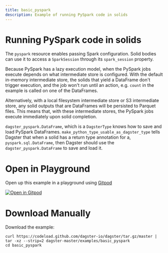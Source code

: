 ```yaml
---
title: basic_pyspark
description: Example of running PySpark code in solids
---
```


# Running PySpark code in solids

The `pyspark` resource enables passing Spark configuration.  Solid bodies can use it to access
a `SparkSession` through its `spark_session` property.

Because PySpark has a lazy execution model, when the PySpark jobs execute depends on what
intermediate store is configured.  With the default in-memory intermediate store, the solids that
yield a DataFrame don't trigger execution, and the job won't run until an action, e.g. `count` in
the example is called on one of the DataFrames.

Alternatively, with a local filesystem intermediate store or S3 intermediate store, any solid outputs
that are DataFrames will be persisted to Parquet files.  This means that, with these intermediate
stores, the PySpark jobs execute immediately upon solid completion.

`dagster_pyspark.DataFrame`, which is a `DagsterType` knows how to save and load PySpark DataFrames.
`make_python_type_usable_as_dagster_type` tells Dagster that when a solid has a return type
annotation for a, `pyspark.sql.DataFrame`, then Dagster should use the `dagster_pyspark.DataFrame`
to save and load it.


# Open in Playground

Open up this example in a playground using [Gitpod](https://gitpod.io)

[![Open in Gitpod](https://gitpod.io/button/open-in-gitpod.svg)](https://gitpod.io/#EXAMPLE=basic_pyspark/https://github.com/dagster-io/dagster)

# Download Manually

Download the example:

```
curl https://codeload.github.com/dagster-io/dagster/tar.gz/master | tar -xz --strip=2 dagster-master/examples/basic_pyspark
cd basic_pyspark
```
